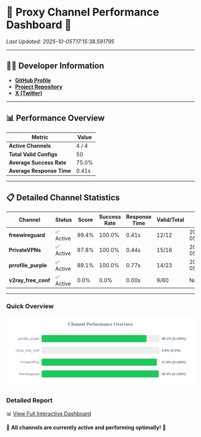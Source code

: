 # 🌟 Proxy Channel Performance Dashboard 🌟

_Last Updated: 2025-10-05T17:15:38.591795_

---

## 👩‍💻 Developer Information

- **[GitHub Profile](https://github.com/4n0nymou3)**  
- **[Project Repository](https://github.com/4n0nymou3/multi-proxy-config-fetcher)**  
- **[X (Twitter)](https://x.com/4n0nymou3)**  

---

## 📊 Performance Overview

| Metric                | Value       |
|-----------------------|-------------|
| **Active Channels**   | 4 / 4       |
| **Total Valid Configs** | 50          |
| **Average Success Rate** | 75.0%      |
| **Average Response Time** | 0.41s       |

---

## 📋 Detailed Channel Statistics

| Channel          | Status     | Score  | Success Rate | Response Time | Valid/Total | Last Success               |
|------------------|------------|--------|--------------|---------------|-------------|----------------------------|
| **freewireguard**  | ✅ Active  | 99.4%  | 100.0% | 0.41s         | 12/12       | 2025-10-05T17:15:38.590062 |
| **PrivateVPNs**  | ✅ Active  | 97.8%  | 100.0% | 0.44s         | 15/16       | 2025-10-05T17:15:38.154205 |
| **prrofile_purple**  | ✅ Active  | 89.1%  | 100.0% | 0.77s         | 14/23       | 2025-10-05T17:15:26.390763 |
| **v2ray_free_conf**  | ✅ Active  | 0.0%  | 0.0% | 0.00s         | 9/60       | None |

---

### Quick Overview
<div align="center">
  <a href="https://raw.githubusercontent.com/nullluser/NullRepo/refs/heads/main/assets/channel_stats_chart.svg">
    <img src="https://raw.githubusercontent.com/nullluser/NullRepo/refs/heads/main/assets/channel_stats_chart.svg" alt="Source Performance Statistics" width="800">
  </a>
</div>

### Detailed Report
📊 [View Full Interactive Dashboard](https://htmlpreview.github.io/?https://github.com/nullluser/NullRepo/blob/main/assets/performance_report.html)

🎉 **All channels are currently active and performing optimally!** 🎉

